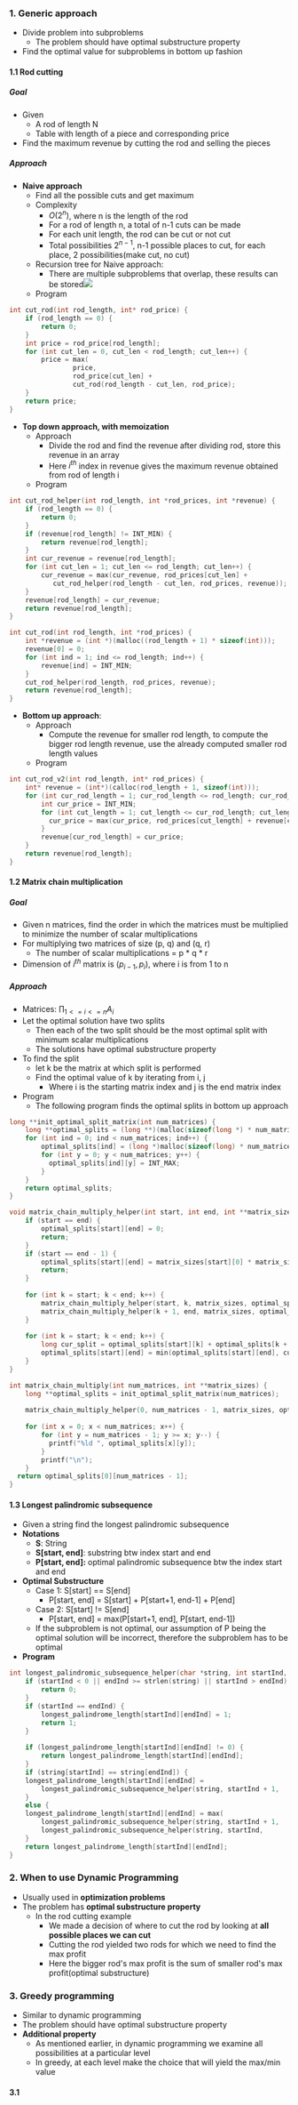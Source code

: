 
### 1. Generic approach
- Divide problem into subproblems
	- The problem should have optimal substructure property
- Find the optimal value for subproblems in bottom up fashion

#### 1.1 Rod cutting 
##### Goal
- Given 
	- A rod of length N
	- Table with length of a piece and corresponding price
- Find the maximum revenue by cutting the rod and selling the pieces 
##### Approach
- **Naive approach**
	- Find all the possible cuts and get maximum
	- Complexity
		- $O(2^n)$, where n is the length of the rod
		- For a rod of length n, a total of n-1 cuts can be made
		- For each unit length, the rod can be cut or not cut
		- Total possibilities $2^{n-1}$, n-1 possible places to cut, for each place, 2 possibilities(make cut, no cut)
	- Recursion tree for Naive approach: 
		- There are multiple subproblems that overlap, these results can be stored![](./Attachments/cut_rod_recursion_tree.png)
	- Program
```c
int cut_rod(int rod_length, int* rod_price) {
	if (rod_length == 0) {
		return 0;
	}
	int price = rod_price[rod_length];
	for (int cut_len = 0, cut_len < rod_length; cut_len++) {
		price = max(
				price, 
				rod_price[cut_len] + 
				cut_rod(rod_length - cut_len, rod_price);
	}
	return price;
}
```

- **Top down approach, with memoization**
	- Approach
		- Divide the rod and find the revenue after dividing rod, store this revenue in an array
		- Here $i^{th}$ index in revenue gives the maximum revenue obtained from rod of length i
	- Program
```c
int cut_rod_helper(int rod_length, int *rod_prices, int *revenue) {
	if (rod_length == 0) {
		return 0;
	}
	if (revenue[rod_length] != INT_MIN) {
		return revenue[rod_length];
	}
	int cur_revenue = revenue[rod_length];
	for (int cut_len = 1; cut_len <= rod_length; cut_len++) {
		cur_revenue = max(cur_revenue, rod_prices[cut_len] +
		   cut_rod_helper(rod_length - cut_len, rod_prices, revenue));
	}
	revenue[rod_length] = cur_revenue;
	return revenue[rod_length];
}

int cut_rod(int rod_length, int *rod_prices) {
	int *revenue = (int *)(malloc((rod_length + 1) * sizeof(int)));
	revenue[0] = 0;
	for (int ind = 1; ind <= rod_length; ind++) {
		revenue[ind] = INT_MIN;
	}
	cut_rod_helper(rod_length, rod_prices, revenue);
	return revenue[rod_length];
}
```

- **Bottom up approach**:
	- Approach
		- Compute the revenue for smaller rod length, to compute the bigger rod length revenue, use the already computed smaller rod length values
	- Program 
```c
int cut_rod_v2(int rod_length, int* rod_prices) {
	int* revenue = (int*)(calloc(rod_length + 1, sizeof(int)));
	for (int cur_rod_length = 1; cur_rod_length <= rod_length; cur_rod_length++) {
		int cur_price = INT_MIN;
		for (int cut_length = 1; cut_length <= cur_rod_length; cut_length++) {
		  cur_price = max(cur_price, rod_prices[cut_length] + revenue[cur_rod_length - cut_length]);
		}
		revenue[cur_rod_length] = cur_price;
	}
	return revenue[rod_length];
}
```


#### 1.2 Matrix chain multiplication
##### Goal
- Given n matrices, find the order in which the matrices must be multiplied to minimize the number of scalar multiplications
- For multiplying two matrices of size (p, q) and (q, r)
	- The number of scalar multiplications = p * q * r
- Dimension of $i^{th}$ matrix is $(p_{i-1}, p_i)$, where i is from 1 to n

##### Approach
- Matrices: $\displaystyle \prod_{1<=i<=n}A_i$
- Let the optimal solution have two splits
	- Then each of the two split should be the most optimal split with minimum scalar multiplications
	- The solutions have optimal substructure property
- To find the split
	- let k be the matrix at which split is performed
	- Find the optimal value of k by iterating from i, j
		- Where i is the starting matrix index and j is the end matrix index
- Program
	- The following program finds the optimal splits in bottom up approach
```c
long **init_optimal_split_matrix(int num_matrices) {
	long **optimal_splits = (long **)(malloc(sizeof(long *) * num_matrices));
	for (int ind = 0; ind < num_matrices; ind++) {
		optimal_splits[ind] = (long *)malloc(sizeof(long) * num_matrices);
		for (int y = 0; y < num_matrices; y++) {
		  optimal_splits[ind][y] = INT_MAX;
		}
	}
	return optimal_splits;
}

void matrix_chain_multiply_helper(int start, int end, int **matrix_sizes, long **optimal_splits) {
	if (start == end) {
		optimal_splits[start][end] = 0;
		return;
	}
	if (start == end - 1) {
		optimal_splits[start][end] = matrix_sizes[start][0] * matrix_sizes[end][0] * matrix_sizes[end][1];
		return;
	}
	
	for (int k = start; k < end; k++) {
		matrix_chain_multiply_helper(start, k, matrix_sizes, optimal_splits);
		matrix_chain_multiply_helper(k + 1, end, matrix_sizes, optimal_splits);
	}
	
	for (int k = start; k < end; k++) {
		long cur_split = optimal_splits[start][k] + optimal_splits[k + 1][end] + matrix_sizes[start][0] * matrix_sizes[k][1] * matrix_sizes[end][1];
		optimal_splits[start][end] = min(optimal_splits[start][end], cur_split);
	}
}

int matrix_chain_multiply(int num_matrices, int **matrix_sizes) {
	long **optimal_splits = init_optimal_split_matrix(num_matrices);
	
	matrix_chain_multiply_helper(0, num_matrices - 1, matrix_sizes, optimal_splits);
	
	for (int x = 0; x < num_matrices; x++) {
		for (int y = num_matrices - 1; y >= x; y--) {
		  printf("%ld ", optimal_splits[x][y]);
		}
		printf("\n");
	}
  return optimal_splits[0][num_matrices - 1];
}
```

#### 1.3 Longest palindromic subsequence
- Given a string find the longest palindromic subsequence
- **Notations**
	- **S**: String
	- **S\[start, end]**: substring btw index start and end 
	- **P\[start, end]:** optimal palindromic subsequence btw the index start and end
- **Optimal Substructure**
	- Case 1: S\[start] == S\[end]
		- P\[start, end] = S\[start] + P\[start+1, end-1] + P\[end]
	- Case 2:  S\[start] != S\[end]
		- P\[start, end] = max(P\[start+1, end], P\[start, end-1])
	- If the subproblem is not optimal, our assumption of P being the optimal solution will be incorrect, therefore the subproblem has to be optimal
- **Program**
```c
int longest_palindromic_subsequence_helper(char *string, int startInd, int endInd, int **longest_palindrome_length) {
	if (startInd < 0 || endInd >= strlen(string) || startInd > endInd) {
		return 0;
	}
	if (startInd == endInd) {
		longest_palindrome_length[startInd][endInd] = 1;
		return 1;
	}
	
	if (longest_palindrome_length[startInd][endInd] != 0) {
		return longest_palindrome_length[startInd][endInd];
	}
	if (string[startInd] == string[endInd]) {
	longest_palindrome_length[startInd][endInd] =
		longest_palindromic_subsequence_helper(string, startInd + 1,                               endInd - 1, longest_palindrome_length) + 2;
	} 
	else {
	longest_palindrome_length[startInd][endInd] = max(
		longest_palindromic_subsequence_helper(string, startInd + 1,                                       endInd,longest_palindrome_length),
		longest_palindromic_subsequence_helper(string, startInd,                                       endInd - 1, longest_palindrome_length));
	}
	return longest_palindrome_length[startInd][endInd];
}
```

### 2. When to use Dynamic Programming
- Usually used in **optimization problems**
- The problem has **optimal substructure property**
	- In the rod cutting example
		- We made a decision of where to cut the rod by looking at **all possible places we can cut**
		- Cutting the rod yielded two rods for which we need to find the max profit
		- Here the bigger rod's max profit is the sum of smaller rod's max profit(optimal substructure)


### 3. Greedy programming
- Similar to dynamic programming
- The problem should have optimal substructure property
- **Additional property**
	- As mentioned earlier, in dynamic programming we examine all possibilities at a particular level
	- In greedy, at each level make the choice that will yield the max/min value 


#### 3.1 
